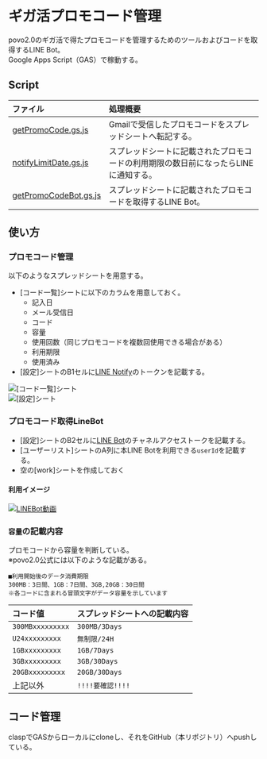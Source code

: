 # ギガ活プロモコード管理
povo2.0のギガ活で得たプロモコードを管理するためのツールおよびコードを取得するLINE Bot。  
Google Apps Script（GAS）で稼動する。

## Script
|ファイル|処理概要|
|:--|:--|
|[getPromoCode.gs.js](./getPromoCode.gs.js)|Gmailで受信したプロモコードをスプレッドシートへ転記する。|
|[notifyLimitDate.gs.js](./notifyLimitDate.gs.js)|スプレッドシートに記載されたプロモコードの利用期限の数日前になったらLINEに通知する。|
|[getPromoCodeBot.gs.js](./getPromoCodeBot.gs.js)|スプレッドシートに記載されたプロモコードを取得するLINE Bot。|

## 使い方
### プロモコード管理
以下のようなスプレッドシートを用意する。
- [コード一覧]シートに以下のカラムを用意しておく。
  - 記入日
  - メール受信日
  - コード
  - 容量
  - 使用回数（同じプロモコードを複数回使用できる場合がある）
  - 利用期限
  - 使用済み
- [設定]シートのB1セルに[LINE Notify](https://notify-bot.line.me/ja/)のトークンを記載する。

![\[コード一覧\]シート](https://github.com/ck-fm0211/gigakatsu-promocode-manage/blob/images/sheet1.png)  
![\[設定\]シート](https://github.com/ck-fm0211/gigakatsu-promocode-manage/blob/images/sheet2.png)

### プロモコード取得LineBot
- [設定]シートのB2セルに[LINE Bot](https://developers.line.biz/ja/)のチャネルアクセストークを記載する。
- [ユーザーリスト]シートのA列に本LINE Botを利用できる`userId`を記載する。
- 空の[work]シートを作成しておく

#### 利用イメージ
[![LINEBot動画](https://img.youtube.com/vi/iIJvWPahl04/0.jpg)](https://www.youtube.com/watch?v=iIJvWPahl04)

### `容量`の記載内容
プロモコードから容量を判断している。  
※povo2.0公式には以下のような記載がある。
```
■利用開始後のデータ消費期限
300MB：3日間、1GB：7日間、3GB,20GB：30日間
※各コードに含まれる冒頭文字がデータ容量を示しています
```

|コード値|スプレッドシートへの記載内容|
|:--|:--|
|`300MBxxxxxxxxx`|`300MB/3Days`|
|`U24xxxxxxxxx`|`無制限/24H`|
|`1GBxxxxxxxxx`|`1GB/7Days`|
|`3GBxxxxxxxxx`|`3GB/30Days`|
|`20GBxxxxxxxxx`|`20GB/30Days`|
|上記以外|`!!!!要確認!!!!`|

## コード管理
claspでGASからローカルにcloneし、それをGitHub（本リポジトリ）へpushしている。

